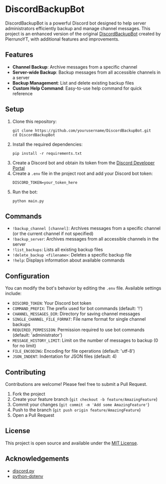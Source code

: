 # DiscordBackupBot

DiscordBackupBot is a powerful Discord bot designed to help server administrators efficiently backup and manage channel messages. This project is an enhanced version of the original [DiscordBackupBot](https://github.com/PierrunoYT/DiscordBackupBot) created by PierrunoYT, with additional features and improvements.

## Features

- **Channel Backup**: Archive messages from a specific channel
- **Server-wide Backup**: Backup messages from all accessible channels in a server
- **Backup Management**: List and delete existing backup files
- **Custom Help Command**: Easy-to-use help command for quick reference

## Setup

1. Clone this repository:
   ```
   git clone https://github.com/yourusername/DiscordBackupBot.git
   cd DiscordBackupBot
   ```
2. Install the required dependencies:
   ```
   pip install -r requirements.txt
   ```
3. Create a Discord bot and obtain its token from the [Discord Developer Portal](https://discord.com/developers/applications)
4. Create a `.env` file in the project root and add your Discord bot token:
   ```
   DISCORD_TOKEN=your_token_here
   ```
5. Run the bot:
   ```
   python main.py
   ```

## Commands

- `!backup_channel [channel]`: Archives messages from a specific channel (or the current channel if not specified)
- `!backup_server`: Archives messages from all accessible channels in the server
- `!list_backups`: Lists all existing backup files
- `!delete_backup <filename>`: Deletes a specific backup file
- `!help`: Displays information about available commands

## Configuration

You can modify the bot's behavior by editing the `.env` file. Available settings include:

- `DISCORD_TOKEN`: Your Discord bot token
- `COMMAND_PREFIX`: The prefix used for bot commands (default: '!')
- `CHANNEL_MESSAGES_DIR`: Directory for saving channel messages
- `SINGLE_CHANNEL_FILE_FORMAT`: File name format for single channel backups
- `REQUIRED_PERMISSION`: Permission required to use bot commands (default: 'administrator')
- `MESSAGE_HISTORY_LIMIT`: Limit on the number of messages to backup (0 for no limit)
- `FILE_ENCODING`: Encoding for file operations (default: 'utf-8')
- `JSON_INDENT`: Indentation for JSON files (default: 4)

## Contributing

Contributions are welcome! Please feel free to submit a Pull Request.

1. Fork the project
2. Create your feature branch (`git checkout -b feature/AmazingFeature`)
3. Commit your changes (`git commit -m 'Add some AmazingFeature'`)
4. Push to the branch (`git push origin feature/AmazingFeature`)
5. Open a Pull Request

## License

This project is open source and available under the [MIT License](LICENSE).

## Acknowledgements

- [discord.py](https://github.com/Rapptz/discord.py)
- [python-dotenv](https://github.com/theskumar/python-dotenv)
